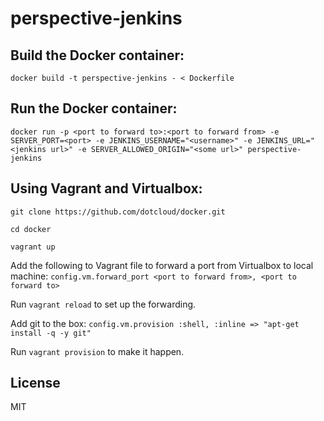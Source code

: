 perspective-jenkins
==================

Build the Docker container:
---------------------------
```docker build -t perspective-jenkins - < Dockerfile```

Run the Docker container:
--------------------------
```docker run -p <port to forward to>:<port to forward from> -e SERVER_PORT=<port> -e JENKINS_USERNAME="<username>" -e JENKINS_URL="<jenkins url>" -e SERVER_ALLOWED_ORIGIN="<some url>" perspective-jenkins```

Using Vagrant and Virtualbox:
-----------------------------

```git clone https://github.com/dotcloud/docker.git```

```cd docker```

```vagrant up```

Add the following to Vagrant file to forward a port from Virtualbox to local machine:
```config.vm.forward_port <port to forward from>, <port to forward to>```

Run ```vagrant reload``` to set up the forwarding.

Add git to the box: 
```config.vm.provision :shell, :inline => "apt-get install -q -y git"```

Run ```vagrant provision``` to make it happen.

License
-------

MIT
